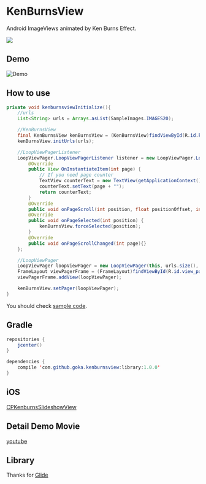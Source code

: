KenBurnsView
============

Android ImageViews animated by Ken Burns Effect.

![](https://img.shields.io/badge/Android%20Arsenal-KenBurnsView-brightgreen.svg?style=flat)


## Demo
![Demo](https://github.com/gotokatsuya/KenBurnsView/blob/master/demo.gif)


## How to use
```java
private void kenburnsviewInitialize(){
    //urls
    List<String> urls = Arrays.asList(SampleImages.IMAGES20);

    //KenBurnsView
    final KenBurnsView kenBurnsView = (KenBurnsView)findViewById(R.id.ken_burns_view);
    kenBurnsView.initUrls(urls);

    //LoopViewPagerListener
    LoopViewPager.LoopViewPagerListener listener = new LoopViewPager.LoopViewPagerListener() {
        @Override
        public View OnInstantiateItem(int page) {
            // If you need page counter
            TextView counterText = new TextView(getApplicationContext());
            counterText.setText(page + "");
            return counterText;
        }
        @Override
        public void onPageScroll(int position, float positionOffset, int positionOffsetPixels) {}
        @Override
        public void onPageSelected(int position) {
            kenBurnsView.forceSelected(position);
        }
        @Override
        public void onPageScrollChanged(int page){}
    };

    //LoopViewPager
    LoopViewPager loopViewPager = new LoopViewPager(this, urls.size(), listener);
    FrameLayout viewPagerFrame = (FrameLayout)findViewById(R.id.view_pager_frame);
    viewPagerFrame.addView(loopViewPager);

    kenBurnsView.setPager(loopViewPager);
}
```
You should check [sample code](https://github.com/gotokatsuya/KenBurnsView/blob/master/app/src/main/java/com/goka/sample/MainActivity.java).



## Gradle
```java
repositories {
    jcenter()
}

dependencies {
    compile 'com.github.goka.kenburnsview:library:1.0.0'
}
```

## iOS
[CPKenburnsSlideshowView](https://github.com/muukii0803/CPKenburnsSlideshowView)


## Detail Demo Movie
[youtube](http://youtu.be/G2gJfT4tdnw)


## Library
Thanks for 
[Glide](https://github.com/bumptech/glide)

